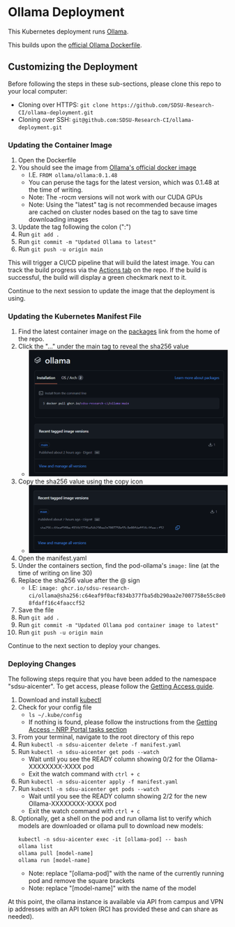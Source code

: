 # Ollama Deployment

This Kubernetes deployment runs [Ollama](https://github.com/ollama/ollama).

This builds upon the [official Ollama Dockerfile](https://hub.docker.com/r/ollama/ollama).

## Customizing the Deployment
Before following the steps in these sub-sections, please clone this repo to your local computer:
- Cloning over HTTPS: `git clone https://github.com/SDSU-Research-CI/ollama-deployment.git`
- Cloning over SSH: `git@github.com:SDSU-Research-CI/ollama-deployment.git`

### Updating the Container Image
1. Open the Dockerfile
1. You should see the image from [Ollama's official docker image](https://hub.docker.com/r/ollama/ollama)
    - I.E. `FROM ollama/ollama:0.1.48`
    - You can peruse the tags for the latest version, which was 0.1.48 at the time of writing.
    - Note: The -rocm versions will not work with our CUDA GPUs
    - Note: Using the "latest" tag is not recommended because images are cached on cluster nodes based on the tag to save time downloading images
1. Update the tag following the colon (":")
1. Run `git add .`
1. Run `git commit -m "Updated Ollama to latest"`
1. Run `git push -u origin main`

This will trigger a CI/CD pipeline that will build the latest image.
You can track the build progress via the [Actions tab](https://github.com/SDSU-Research-CI/ollama-deployment/actions) on the repo.
If the build is successful, the build will display a green checkmark next to it.

Continue to the next session to update the image that the deployment is using.

### Updating the Kubernetes Manifest File
1. Find the latest container image on the [packages](https://github.com/SDSU-Research-CI/ollama-deployment/pkgs/container/ollama) link from the home of the repo.
1. Click the "..." under the main tag to reveal the sha256 value
    - ![](./images/ollama-1.png)
1. Copy the sha256 value using the copy icon
    - ![](./images/ollama2.png)
1. Open the manifest.yaml
1. Under the containers section, find the pod-ollama's `image:` line (at the time of writing on line 30)
1. Replace the sha256 value after the @ sign
    - I.E: `image: ghcr.io/sdsu-research-ci/ollama@sha256:c64eaf9f0acf834b377fba5db290aa2e7007758e55c8e08fdaff16c4faaccf52`
1. Save the file
1. Run `git add .`
1. Run `git commit -m "Updated Ollama pod container image to latest"`
1. Run `git push -u origin main`

Continue to the next section to deploy your changes.

### Deploying Changes
The following steps require that you have been added to the namespace "sdsu-aicenter".
To get access, please follow the [Getting Access guide](https://sdsu-research-ci.github.io/softwarefactory/gettingaccess).

1. Download and install [kubectl](https://kubernetes.io/docs/tasks/tools/#kubectl)
1. Check for your config file
    - `ls ~/.kube/config`
    - If nothing is found, please follow the instructions from the [Getting Access - NRP Portal tasks section](https://sdsu-research-ci.github.io/softwarefactory/gettingaccess#nrp-portal-tasks)
1. From your terminal, navigate to the root directory of this repo
1. Run `kubectl -n sdsu-aicenter delete -f manifest.yaml`
1. Run `kubectl -n sdsu-aicenter get pods --watch`
    - Wait until you see the READY column showing 0/2 for the Ollama-XXXXXXXX-XXXX pod
    - Exit the watch command with `ctrl + c`
1. Run `kubectl -n sdsu-aicenter apply -f manifest.yaml`
1. Run `kubectl -n sdsu-aicenter get pods --watch`
    - Wait until you see the READY column showing 2/2 for the new Ollama-XXXXXXXX-XXXX pod
    - Exit the watch command with `ctrl + c`
1. Optionally, get a shell on the pod and run ollama list to verify which models are downloaded or ollama pull to download new models:
    ```
    kubectl -n sdsu-aicenter exec -it [ollama-pod] -- bash
    ollama list
    ollama pull [model-name]
    ollama run [model-name]
    ```
    - Note: replace "[ollama-pod]" with the name of the currently running pod and remove the square brackets
    - Note: replace "[model-name]" with the name of the model

At this point, the ollama instance is available via API from campus and VPN ip addresses with an API token (RCI has provided these and can share as needed).
